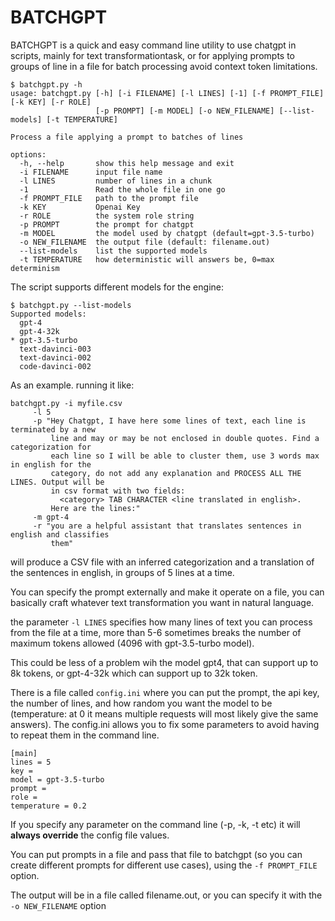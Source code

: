 # BATCHGPT

BATCHGPT is a quick and easy command line utility to use chatgpt in scripts, mainly for text transformationtask, or for 
applying prompts to groups of line in a file for batch processing avoid context token limitations.
```
$ batchgpt.py -h
usage: batchgpt.py [-h] [-i FILENAME] [-l LINES] [-1] [-f PROMPT_FILE] [-k KEY] [-r ROLE]
                   [-p PROMPT] [-m MODEL] [-o NEW_FILENAME] [--list-models] [-t TEMPERATURE]

Process a file applying a prompt to batches of lines

options:
  -h, --help       show this help message and exit
  -i FILENAME      input file name
  -l LINES         number of lines in a chunk
  -1               Read the whole file in one go
  -f PROMPT_FILE   path to the prompt file
  -k KEY           Openai Key
  -r ROLE          the system role string
  -p PROMPT        the prompt for chatgpt
  -m MODEL         the model used by chatgpt (default=gpt-3.5-turbo)
  -o NEW_FILENAME  the output file (default: filename.out)
  --list-models    list the supported models
  -t TEMPERATURE   how deterministic will answers be, 0=max determinism
```

The script supports different models for the engine:
```
$ batchgpt.py --list-models
Supported models:
  gpt-4
  gpt-4-32k
* gpt-3.5-turbo
  text-davinci-003
  text-davinci-002
  code-davinci-002
```

As an example. running it like:

```
batchgpt.py -i myfile.csv 
     -l 5 
     -p "Hey Chatgpt, I have here some lines of text, each line is terminated by a new 
         line and may or may be not enclosed in double quotes. Find a categorization for 
         each line so I will be able to cluster them, use 3 words max in english for the
         category, do not add any explanation and PROCESS ALL THE LINES. Output will be
         in csv format with two fields: 
           <category> TAB CHARACTER <line translated in english>. 
         Here are the lines:"
     -m gpt-4    
     -r "you are a helpful assistant that translates sentences in english and classifies
         them"
```
will produce a CSV file with an inferred categorization and a translation of the sentences
in english, in groups of 5 lines at a time.

You can specify the prompt externally and make it operate on a file, you can basically craft
whatever text transformation you want in natural language.

the parameter `-l LINES` specifies how many lines of text you can process from the file at a time,
more than 5-6 sometimes breaks the number of maximum tokens allowed (4096 with gpt-3.5-turbo model).

This could be less of a problem wih the model gpt4, that can support up to 8k tokens, or gpt-4-32k 
which can support up to 32k token. 

There is a file called `config.ini` where you can put the prompt, the api key, the number of lines,
and how random you want the model to be (temperature: at 0 it means multiple requests will most
likely give the same answers).
The config.ini allows you to fix some parameters to avoid having to repeat them in the command line.

```
[main]
lines = 5
key =
model = gpt-3.5-turbo
prompt = 
role = 
temperature = 0.2
```

If you specify any parameter on the command line (-p, -k, -t etc) it will **always override** the
config file values.

You can put prompts in a file and pass that file to batchgpt (so you can create different prompts
for different use cases), using the `-f PROMPT_FILE` option.

The output will be in a file called filename.out, or you can specify it with the `-o NEW_FILENAME`
option 